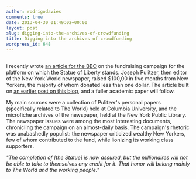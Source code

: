 ```yaml
---
author: rodrigodavies
comments: true
date: 2013-04-30 01:49:02+00:00
layout: post
slug: digging-into-the-archives-of-crowdfunding
title: Digging into the archives of crowdfunding
wordpress_id: 648
---
```


<img src="http://rodrigodavies.com/blog/wp-content/uploads/2013/04/penultimate_day_world.jpg" class="largeimg" alt="">

I recently wrote [an article for the BBC](http://www.bbc.co.uk/news/magazine-21932675) on the fundraising campaign for the platform on which the Statue of Liberty stands. Joseph Pulitzer, then editor of the New York World newspaper, raised $100,00 in five months from New Yorkers, the majority of whom donated less than one dollar. The article built on [an earlier post on this blog](http://rodrigodavies.com/blog/2013/02/19/civic-crowdfunding-from-the-statue-of-liberty-to-now/), and a fuller academic paper will follow.

My main sources were a collection of Pulitzer's personal papers (specifically related to The World) held at Columbia University, and the microfiche archives of the newspaper, held at the New York Public Library. The newspaper issues were among the most interesting documents, chronicling the campaign on an almost-daily basis. The campaign's rhetoric was unabashedly populist: the newspaper criticized wealthy New Yorkers, few of whom contributed to the fund, while lionizing its working class supporters.

_"The completion of [the Statue] is now assured, but the millionaires will not be able to take to themselves any credit for it. That honor will belong mainly to The World and the working people."_


